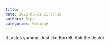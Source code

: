 ```yaml
---
title: 
date: 2021-03-21 21:37:19
authors: Ripp
categories: Holiday
---
```


 It tastes yummy. Just like Burrell.  Ask the Jester